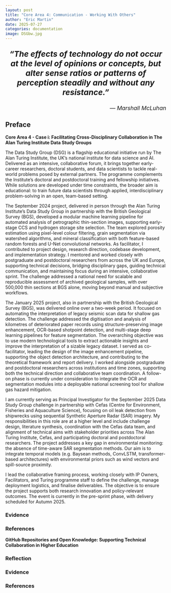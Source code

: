 ```yaml
---
layout: post
title: "Core Area 4: Communication - Working With Others"
author: "Eric Martin"
date: 2025-07-27
categories: documentation
image: DSGbw.jpg
---
```

<p style="font-size: 1.75em; font-weight: bold; text-align: center;">
<em>“The effects of technology do not occur at the level of opinions or concepts, but alter sense ratios or patterns of perception steadily and without any resistance.” </em>
</p>

<p style="text-align: right; font-size: 1.25em;">
<em>— Marshall McLuhan</em>
</p>

## Preface

**Core Area 4 - Case i: Facilitating Cross-Disciplinary Collaboration in The Alan Turing Institute Data Study Groups**

The Data Study Group (DSG) is a flagship educational initiative run by The Alan Turing Institute, the UK’s national institute for data science and AI. Delivered as an intensive, collaborative forum, it brings together early-career researchers, doctoral students, and data scientists to tackle real-world problems posed by external partners. The programme complements the Institute’s doctoral and postdoctoral training and fellowship initiatives. While solutions are developed under time constraints, the broader aim is educational: to train future data scientists through applied, interdisciplinary problem-solving in an open, team-based setting.

The September 2024 project, delivered in person through the Alan Turing Institute’s Data Study Group in partnership with the British Geological Survey (BGS), developed a modular machine learning pipeline for automated analysis of petrographic thin-section images, supporting early-stage CCS and hydrogen storage site selection. The team explored porosity estimation using pixel-level colour filtering, grain segmentation via watershed algorithms, and mineral classification with both feature-based random forests and U-Net convolutional networks. As facilitator, I contributed to project design, research direction, codebase development, and implementation strategy. I mentored and worked closely with postgraduate and postdoctoral researchers from across the UK and Europe, supporting technical decisions, bridging disciplinary gaps, guiding technical communication, and maintaining focus during an intensive, collaborative sprint. The challenge addressed a national need for scalable and reproducible assessment of archived geological samples, with over 500,000 thin sections at BGS alone, moving beyond manual and subjective workflows.

The January 2025 project, also in partnership with the British Geological Survey (BGS), was delivered online over a two-week period. It focused on automating the interpretation of legacy seismic scan data for shallow gas detection. The challenge addressed the digitisation and analysis of kilometres of deteriorated paper records using structure-preserving image enhancement, OCR-based shotpoint detection, and multi-stage deep learning pipelines for feature segmentation. The overarching objective was to use modern technological tools to extract actionable insights and improve the interpretation of a sizable legacy dataset. I served as co-facilitator, leading the design of the image enhancement pipeline, supporting the object detection architecture, and contributing to the theoretical framework and report delivery. I worked alongside postgraduate and postdoctoral researchers across institutions and time zones, supporting both the technical direction and collaborative team coordination. A follow-on phase is currently under consideration to integrate the OCR and segmentation modules into a deployable national screening tool for shallow gas hazard mitigation.

I am currently serving as Principal Investigator for the September 2025 Data Study Group challenge in partnership with Cefas (Centre for Environment, Fisheries and Aquaculture Science), focusing on oil leak detection from shipwrecks using sequential Synthetic Aperture Radar (SAR) imagery. My responsibilities in this role are at a higher level and include challenge design, literature synthesis, coordination with the Cefas data team, and alignment of technical aims with stakeholder priorities across The Alan Turing Institute, Cefas, and participating doctoral and postdoctoral researchers. The project addresses a key gap in environmental monitoring: the absence of time-aware SAR segmentation methods. Our aim is to integrate temporal models (e.g. Baysean methods, ConvLSTM, transformer-based architectures) with environmental priors such as wind vectors and spill-source proximity.

I lead the collaborative framing process, working closely with IP Owners, Facilitators, and Turing programme staff to define the challenge, manage deployment logistics, and finalise deliverables. The objective is to ensure the project supports both research innovation and policy-relevant outcomes. The event is currently in the pre-sprint phase, with delivery scheduled for Autumn 2025.

### Evidence
### References


**GitHub Repositories and Open Knowledge: Supporting Technical Collaboration in Higher Education**


### Reflection
### Evidence
### References
